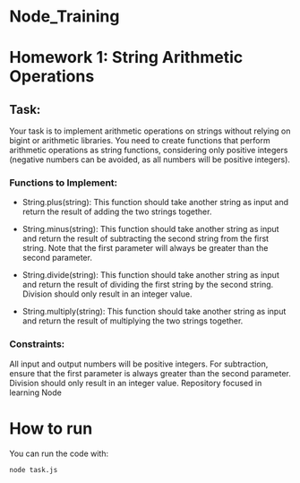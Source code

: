 # Node_Training

# Homework 1: String Arithmetic Operations

## Task:

Your task is to implement arithmetic operations on strings without relying on bigint or arithmetic libraries. You need to create functions that perform arithmetic operations as string functions, considering only positive integers (negative numbers can be avoided, as all numbers will be positive integers).

### Functions to Implement:

- String.plus(string): This function should take another string as input and return the result of adding the two strings together.

- String.minus(string): This function should take another string as input and return the result of subtracting the second string from the first string. Note that the first parameter will always be greater than the second parameter.

- String.divide(string): This function should take another string as input and return the result of dividing the first string by the second string. Division should only result in an integer value.

- String.multiply(string): This function should take another string as input and return the result of multiplying the two strings together.

### Constraints:
All input and output numbers will be positive integers.
For subtraction, ensure that the first parameter is always greater than the second parameter.
Division should only result in an integer value.
Repository focused in learning Node

# How to run
You can run the code with: 
```terminal
node task.js
```


<!-- # How to run
1. install dependencies:
```terminal
npm install
```

2. run program with node:
```terminal
node task.js
``` -->
